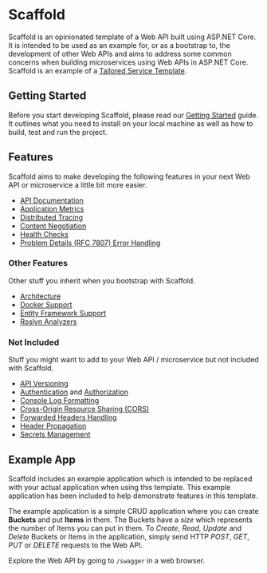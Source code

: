 # Scaffold

Scaffold is an opinionated template of a Web API built using ASP.NET Core. It is intended to be used as an example for, or as a bootstrap to, the development of other Web APIs and aims to address some common concerns when building microservices using Web APIs in ASP.NET Core. Scaffold is an example of a [Tailored Service Template](https://www.thoughtworks.com/radar/techniques/tailored-service-templates).

## Getting Started

Before you start developing Scaffold, please read our [Getting Started](Docs/GettingStarted.md) guide. It outlines what you need to install on your local machine as well as how to build, test and run the project.

## Features

Scaffold aims to make developing the following features in your next Web API or microservice a little bit more easier.

- [API Documentation](Docs/ApiDocumentation.md)
- [Application Metrics](Docs/ApplicationMetrics.md)
- [Distributed Tracing](Docs/DistributedTracing.md)
- [Content Negotiation](Docs/ContentNegotiation.md)
- [Health Checks](Docs/HealthChecks.md)
- [Problem Details (RFC 7807) Error Handling](Docs/ProblemDetails.md)

### Other Features

Other stuff you inherit when you bootstrap with Scaffold.

- [Architecture](Docs/Architecture.md)
- [Docker Support](Docs/Docker.md)
- [Entity Framework Support](Docs/EntityFramework.md)
- [Roslyn Analyzers](Docs/RoslynAnalyzers.md)

### Not Included

Stuff you might want to add to your Web API / microservice but not included with Scaffold.

- [API Versioning](https://github.com/Microsoft/aspnet-api-versioning)
- [Authentication](https://docs.microsoft.com/aspnet/core/security/authentication) and [Authorization](https://docs.microsoft.com/aspnet/core/security/authorization)
- [Console Log Formatting](https://docs.microsoft.com/dotnet/core/extensions/console-log-formatter)
- [Cross-Origin Resource Sharing (CORS)](https://docs.microsoft.com/aspnet/core/security/cors)
- [Forwarded Headers Handling](https://docs.microsoft.com/aspnet/core/host-and-deploy/proxy-load-balancer)
- [Header Propagation](https://docs.microsoft.com/aspnet/core/fundamentals/http-requests#header-propagation-middleware)
- [Secrets Management](https://docs.microsoft.com/aspnet/core/security/app-secrets)

## Example App

Scaffold includes an example application which is intended to be replaced with your actual application when using this template. This example application has been included to help demonstrate features in this template.

The example application is a simple CRUD application where you can create **Buckets** and put **Items** in them. The Buckets have a _size_ which represents the number of Items you can put in them. To _Create_, _Read_, _Update_ and _Delete_ Buckets or Items in the application, simply send HTTP _POST_, _GET_, _PUT_ or _DELETE_ requests to the Web API.

Explore the Web API by going to `/swagger` in a web browser.
